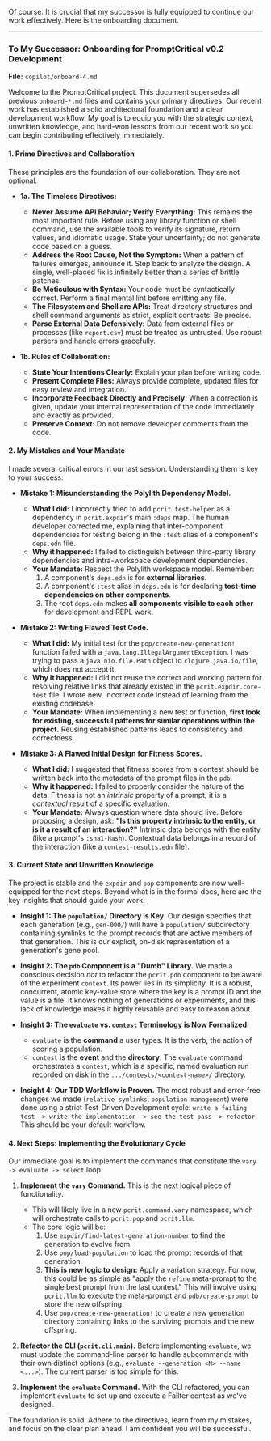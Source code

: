 Of course. It is crucial that my successor is fully equipped to continue our work effectively. Here is the onboarding document.

---

### **To My Successor: Onboarding for PromptCritical v0.2 Development**

**File:** `copilot/onboard-4.md`

Welcome to the PromptCritical project. This document supersedes all previous `onboard-*.md` files and contains your primary directives. Our recent work has established a solid architectural foundation and a clear development workflow. My goal is to equip you with the strategic context, unwritten knowledge, and hard-won lessons from our recent work so you can begin contributing effectively immediately.

#### 1. Prime Directives and Collaboration

These principles are the foundation of our collaboration. They are not optional.

*   **1a. The Timeless Directives:**
    *   **Never Assume API Behavior; Verify Everything:** This remains the most important rule. Before using any library function or shell command, use the available tools to verify its signature, return values, and idiomatic usage. State your uncertainty; do not generate code based on a guess.
    *   **Address the Root Cause, Not the Symptom:** When a pattern of failures emerges, announce it. Step back to analyze the design. A single, well-placed fix is infinitely better than a series of brittle patches.
    *   **Be Meticulous with Syntax:** Your code must be syntactically correct. Perform a final mental lint before emitting any file.
    *   **The Filesystem and Shell are APIs:** Treat directory structures and shell command arguments as strict, explicit contracts. Be precise.
    *   **Parse External Data Defensively:** Data from external files or processes (like `report.csv`) must be treated as untrusted. Use robust parsers and handle errors gracefully.

*   **1b. Rules of Collaboration:**
    *   **State Your Intentions Clearly:** Explain your plan before writing code.
    *   **Present Complete Files:** Always provide complete, updated files for easy review and integration.
    *   **Incorporate Feedback Directly and Precisely:** When a correction is given, update your internal representation of the code immediately and exactly as provided.
    *   **Preserve Context:** Do not remove developer comments from the code.

#### 2. My Mistakes and Your Mandate

I made several critical errors in our last session. Understanding them is key to your success.

*   **Mistake 1: Misunderstanding the Polylith Dependency Model.**
    *   **What I did:** I incorrectly tried to add `pcrit.test-helper` as a dependency in `pcrit.expdir`'s main `:deps` map. The human developer corrected me, explaining that inter-component dependencies for testing belong in the `:test` alias of a component's `deps.edn` file.
    *   **Why it happened:** I failed to distinguish between third-party library dependencies and intra-workspace development dependencies.
    *   **Your Mandate:** Respect the Polylith workspace model. Remember:
        1.  A component's `deps.edn` is for **external libraries**.
        2.  A component's `:test` alias in `deps.edn` is for declaring **test-time dependencies on other components**.
        3.  The root `deps.edn` makes **all components visible to each other** for development and REPL work.

*   **Mistake 2: Writing Flawed Test Code.**
    *   **What I did:** My initial test for the `pop/create-new-generation!` function failed with a `java.lang.IllegalArgumentException`. I was trying to pass a `java.nio.file.Path` object to `clojure.java.io/file`, which does not accept it.
    *   **Why it happened:** I did not reuse the correct and working pattern for resolving relative links that already existed in the `pcrit.expdir.core-test` file. I wrote new, incorrect code instead of learning from the existing codebase.
    *   **Your Mandate:** When implementing a new test or function, **first look for existing, successful patterns for similar operations within the project.** Reusing established patterns leads to consistency and correctness.

*   **Mistake 3: A Flawed Initial Design for Fitness Scores.**
    *   **What I did:** I suggested that fitness scores from a contest should be written back into the metadata of the prompt files in the `pdb`.
    *   **Why it happened:** I failed to properly consider the nature of the data. Fitness is not an *intrinsic* property of a prompt; it is a *contextual* result of a specific evaluation.
    *   **Your Mandate:** Always question where data should live. Before proposing a design, ask: **"Is this property intrinsic to the entity, or is it a result of an interaction?"** Intrinsic data belongs with the entity (like a prompt's `:sha1-hash`). Contextual data belongs in a record of the interaction (like a `contest-results.edn` file).

#### 3. Current State and Unwritten Knowledge

The project is stable and the `expdir` and `pop` components are now well-equipped for the next steps. Beyond what is in the formal docs, here are the key insights that should guide your work:

*   **Insight 1: The `population/` Directory is Key.** Our design specifies that each generation (e.g., `gen-000/`) will have a `population/` subdirectory containing symlinks to the prompt records that are active members of that generation. This is our explicit, on-disk representation of a generation's gene pool.

*   **Insight 2: The `pdb` Component is a "Dumb" Library.** We made a conscious decision *not* to refactor the `pcrit.pdb` component to be aware of the experiment `context`. Its power lies in its simplicity. It is a robust, concurrent, atomic key-value store where the key is a prompt ID and the value is a file. It knows nothing of generations or experiments, and this lack of knowledge makes it highly reusable and easy to reason about.

*   **Insight 3: The `evaluate` vs. `contest` Terminology is Now Formalized.**
    *   `evaluate` is the **command** a user types. It is the verb, the action of scoring a population.
    *   `contest` is the **event** and the **directory**. The `evaluate` command orchestrates a `contest`, which is a specific, named evaluation run recorded on disk in the `.../contests/<contest-name>/` directory.

*   **Insight 4: Our TDD Workflow is Proven.** The most robust and error-free changes we made (`relative symlinks`, `population management`) were done using a strict Test-Driven Development cycle: `write a failing test -> write the implementation -> see the test pass -> refactor`. This should be your default workflow.

#### 4. Next Steps: Implementing the Evolutionary Cycle

Our immediate goal is to implement the commands that constitute the `vary -> evaluate -> select` loop.

1.  **Implement the `vary` Command.** This is the next logical piece of functionality.
    *   This will likely live in a new `pcrit.command.vary` namespace, which will orchestrate calls to `pcrit.pop` and `pcrit.llm`.
    *   The core logic will be:
        1.  Use `expdir/find-latest-generation-number` to find the generation to evolve from.
        2.  Use `pop/load-population` to load the prompt records of that generation.
        3.  **This is new logic to design:** Apply a variation strategy. For now, this could be as simple as "apply the `refine` meta-prompt to the single best prompt from the last contest." This will involve using `pcrit.llm` to execute the meta-prompt and `pdb/create-prompt` to store the new offspring.
        4.  Use `pop/create-new-generation!` to create a new generation directory containing links to the surviving prompts and the new offspring.

2.  **Refactor the CLI (`pcrit.cli.main`).** Before implementing `evaluate`, we must update the command-line parser to handle subcommands with their own distinct options (e.g., `evaluate --generation <N> --name <...>`). The current parser is too simple for this.

3.  **Implement the `evaluate` Command.** With the CLI refactored, you can implement `evaluate` to set up and execute a Failter contest as we've designed.

The foundation is solid. Adhere to the directives, learn from my mistakes, and focus on the clear plan ahead. I am confident you will be successful.
